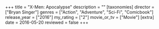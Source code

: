 +++
title = "X-Men: Apocalypse"
description = ""
[taxonomies]
director = ["Bryan Singer"] 
genres = ["Action", "Adventure", "Sci-Fi", "Comicbook"]
release_year = ["2016"]
my_rating = ["2"]
movie_or_tv = ["Movie"]
[extra]
date = 2016-05-20
reviewed = false
+++

